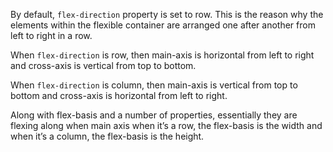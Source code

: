 By default, `flex-direction` property is set to row. This is the reason why the elements within the flexible container are arranged one after another from left to right in a row.

When `flex-direction` is row, then main-axis is horizontal from left to right and cross-axis is vertical from top to bottom.

When `flex-direction` is column, then main-axis is vertical from top to bottom and cross-axis is horizontal from left to right.

Along with flex-basis and a number of properties, essentially they are flexing along when main axis when it’s a row, the flex-basis is the width and when it’s a column, the flex-basis is the height.